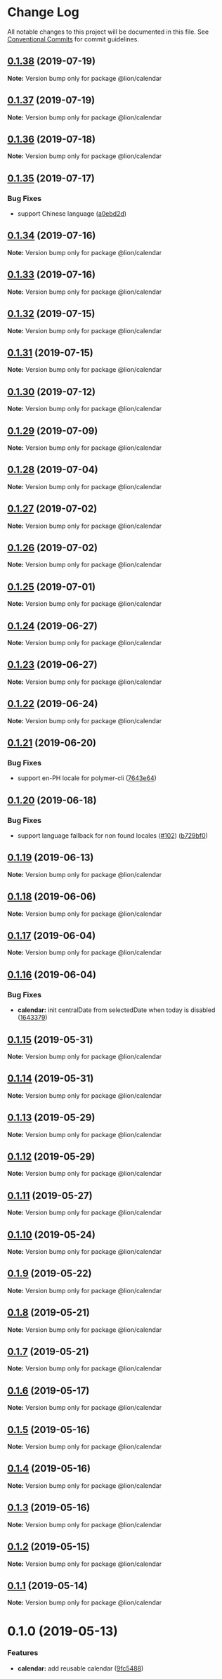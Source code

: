 # Change Log

All notable changes to this project will be documented in this file.
See [Conventional Commits](https://conventionalcommits.org) for commit guidelines.

## [0.1.38](https://github.com/ing-bank/lion/compare/@lion/calendar@0.1.37...@lion/calendar@0.1.38) (2019-07-19)

**Note:** Version bump only for package @lion/calendar





## [0.1.37](https://github.com/ing-bank/lion/compare/@lion/calendar@0.1.36...@lion/calendar@0.1.37) (2019-07-19)

**Note:** Version bump only for package @lion/calendar





## [0.1.36](https://github.com/ing-bank/lion/compare/@lion/calendar@0.1.35...@lion/calendar@0.1.36) (2019-07-18)

**Note:** Version bump only for package @lion/calendar





## [0.1.35](https://github.com/ing-bank/lion/compare/@lion/calendar@0.1.34...@lion/calendar@0.1.35) (2019-07-17)


### Bug Fixes

* support Chinese language ([a0ebd2d](https://github.com/ing-bank/lion/commit/a0ebd2d))





## [0.1.34](https://github.com/ing-bank/lion/compare/@lion/calendar@0.1.33...@lion/calendar@0.1.34) (2019-07-16)

**Note:** Version bump only for package @lion/calendar





## [0.1.33](https://github.com/ing-bank/lion/compare/@lion/calendar@0.1.32...@lion/calendar@0.1.33) (2019-07-16)

**Note:** Version bump only for package @lion/calendar





## [0.1.32](https://github.com/ing-bank/lion/compare/@lion/calendar@0.1.31...@lion/calendar@0.1.32) (2019-07-15)

**Note:** Version bump only for package @lion/calendar





## [0.1.31](https://github.com/ing-bank/lion/compare/@lion/calendar@0.1.30...@lion/calendar@0.1.31) (2019-07-15)

**Note:** Version bump only for package @lion/calendar





## [0.1.30](https://github.com/ing-bank/lion/compare/@lion/calendar@0.1.29...@lion/calendar@0.1.30) (2019-07-12)

**Note:** Version bump only for package @lion/calendar





## [0.1.29](https://github.com/ing-bank/lion/compare/@lion/calendar@0.1.28...@lion/calendar@0.1.29) (2019-07-09)

**Note:** Version bump only for package @lion/calendar





## [0.1.28](https://github.com/ing-bank/lion/compare/@lion/calendar@0.1.27...@lion/calendar@0.1.28) (2019-07-04)

**Note:** Version bump only for package @lion/calendar





## [0.1.27](https://github.com/ing-bank/lion/compare/@lion/calendar@0.1.26...@lion/calendar@0.1.27) (2019-07-02)

**Note:** Version bump only for package @lion/calendar





## [0.1.26](https://github.com/ing-bank/lion/compare/@lion/calendar@0.1.25...@lion/calendar@0.1.26) (2019-07-02)

**Note:** Version bump only for package @lion/calendar





## [0.1.25](https://github.com/ing-bank/lion/compare/@lion/calendar@0.1.24...@lion/calendar@0.1.25) (2019-07-01)

**Note:** Version bump only for package @lion/calendar





## [0.1.24](https://github.com/ing-bank/lion/compare/@lion/calendar@0.1.23...@lion/calendar@0.1.24) (2019-06-27)

**Note:** Version bump only for package @lion/calendar





## [0.1.23](https://github.com/ing-bank/lion/compare/@lion/calendar@0.1.22...@lion/calendar@0.1.23) (2019-06-27)

**Note:** Version bump only for package @lion/calendar





## [0.1.22](https://github.com/ing-bank/lion/compare/@lion/calendar@0.1.21...@lion/calendar@0.1.22) (2019-06-24)

**Note:** Version bump only for package @lion/calendar





## [0.1.21](https://github.com/ing-bank/lion/compare/@lion/calendar@0.1.20...@lion/calendar@0.1.21) (2019-06-20)


### Bug Fixes

* support en-PH locale for polymer-cli ([7643e64](https://github.com/ing-bank/lion/commit/7643e64))





## [0.1.20](https://github.com/ing-bank/lion/compare/@lion/calendar@0.1.19...@lion/calendar@0.1.20) (2019-06-18)


### Bug Fixes

* support language fallback for non found locales ([#102](https://github.com/ing-bank/lion/issues/102)) ([b729bf0](https://github.com/ing-bank/lion/commit/b729bf0))





## [0.1.19](https://github.com/ing-bank/lion/compare/@lion/calendar@0.1.18...@lion/calendar@0.1.19) (2019-06-13)

**Note:** Version bump only for package @lion/calendar





## [0.1.18](https://github.com/ing-bank/lion/compare/@lion/calendar@0.1.17...@lion/calendar@0.1.18) (2019-06-06)

**Note:** Version bump only for package @lion/calendar





## [0.1.17](https://github.com/ing-bank/lion/compare/@lion/calendar@0.1.16...@lion/calendar@0.1.17) (2019-06-04)

**Note:** Version bump only for package @lion/calendar





## [0.1.16](https://github.com/ing-bank/lion/compare/@lion/calendar@0.1.15...@lion/calendar@0.1.16) (2019-06-04)


### Bug Fixes

* **calendar:** init centralDate from selectedDate when today is disabled ([1643379](https://github.com/ing-bank/lion/commit/1643379))





## [0.1.15](https://github.com/ing-bank/lion/compare/@lion/calendar@0.1.14...@lion/calendar@0.1.15) (2019-05-31)

**Note:** Version bump only for package @lion/calendar





## [0.1.14](https://github.com/ing-bank/lion/compare/@lion/calendar@0.1.13...@lion/calendar@0.1.14) (2019-05-31)

**Note:** Version bump only for package @lion/calendar





## [0.1.13](https://github.com/ing-bank/lion/compare/@lion/calendar@0.1.12...@lion/calendar@0.1.13) (2019-05-29)

**Note:** Version bump only for package @lion/calendar





## [0.1.12](https://github.com/ing-bank/lion/compare/@lion/calendar@0.1.11...@lion/calendar@0.1.12) (2019-05-29)

**Note:** Version bump only for package @lion/calendar





## [0.1.11](https://github.com/ing-bank/lion/compare/@lion/calendar@0.1.10...@lion/calendar@0.1.11) (2019-05-27)

**Note:** Version bump only for package @lion/calendar





## [0.1.10](https://github.com/ing-bank/lion/compare/@lion/calendar@0.1.9...@lion/calendar@0.1.10) (2019-05-24)

**Note:** Version bump only for package @lion/calendar





## [0.1.9](https://github.com/ing-bank/lion/compare/@lion/calendar@0.1.8...@lion/calendar@0.1.9) (2019-05-22)

**Note:** Version bump only for package @lion/calendar





## [0.1.8](https://github.com/ing-bank/lion/compare/@lion/calendar@0.1.7...@lion/calendar@0.1.8) (2019-05-21)

**Note:** Version bump only for package @lion/calendar





## [0.1.7](https://github.com/ing-bank/lion/compare/@lion/calendar@0.1.6...@lion/calendar@0.1.7) (2019-05-21)

**Note:** Version bump only for package @lion/calendar





## [0.1.6](https://github.com/ing-bank/lion/compare/@lion/calendar@0.1.5...@lion/calendar@0.1.6) (2019-05-17)

**Note:** Version bump only for package @lion/calendar





## [0.1.5](https://github.com/ing-bank/lion/compare/@lion/calendar@0.1.4...@lion/calendar@0.1.5) (2019-05-16)

**Note:** Version bump only for package @lion/calendar





## [0.1.4](https://github.com/ing-bank/lion/compare/@lion/calendar@0.1.3...@lion/calendar@0.1.4) (2019-05-16)

**Note:** Version bump only for package @lion/calendar





## [0.1.3](https://github.com/ing-bank/lion/compare/@lion/calendar@0.1.2...@lion/calendar@0.1.3) (2019-05-16)

**Note:** Version bump only for package @lion/calendar





## [0.1.2](https://github.com/ing-bank/lion/compare/@lion/calendar@0.1.1...@lion/calendar@0.1.2) (2019-05-15)

**Note:** Version bump only for package @lion/calendar





## [0.1.1](https://github.com/ing-bank/lion/compare/@lion/calendar@0.1.0...@lion/calendar@0.1.1) (2019-05-14)

**Note:** Version bump only for package @lion/calendar





# 0.1.0 (2019-05-13)


### Features

* **calendar:** add reusable calendar ([9fc5488](https://github.com/ing-bank/lion/commit/9fc5488))
